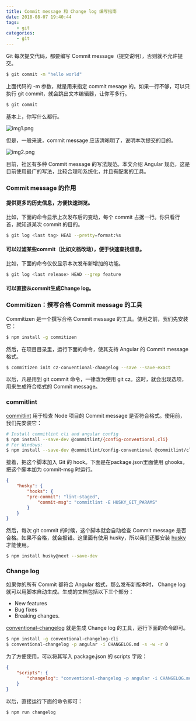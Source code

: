 ```yaml
---
title: Commit message 和 Change log 编写指南
date: 2018-08-07 19:40:44
tags:
    - git
categories:
    - git
---
```


Git 每次提交代码，都要编写 Commit message（提交说明），否则就不允许提交。

``` bash
$ git commit -m "hello world"
```
上面代码的 -m 参数，就是用来指定 commit mesage 的。如果一行不够，可以只执行 git commit，就会跳出文本编辑器，让你写多行。
``` bash
$ git commit
```
基本上，你写什么都行。

![img1.png](/images/git-commit-change-writing-guide/img1.png)

但是，一般来说，commit message 应该清晰明了，说明本次提交的目的。

![img2.png](/images/git-commit-change-writing-guide/img2.png)

目前，社区有多种 Commit message 的写法规范。本文介绍 Angular 规范，这是目前使用最广的写法，比较合理和系统化，并且有配套的工具。

### Commit message 的作用

#### 提供更多的历史信息，方便快速浏览。

比如，下面的命令显示上次发布后的变动，每个 commit 占据一行。你只看行首，就知道某次 commit 的目的。
``` bash
$ git log <last tag> HEAD --pretty=format:%s
```

#### 可以过滤某些commit（比如文档改动），便于快速查找信息。

比如，下面的命令仅仅显示本次发布新增加的功能。

``` bash
$ git log <last release> HEAD --grep feature
```

#### 可以直接从commit生成Change log。

### Commitizen：撰写合格 Commit message 的工具

Commitizen 是一个撰写合格 Commit message 的工具。使用之前，我们先安装它：

``` bash
$ npm install -g commitizen
```

然后，在项目目录里，运行下面的命令，使其支持 Angular 的 Commit message 格式。

``` bash
$ commitizen init cz-conventional-changelog --save --save-exact
```

以后，凡是用到 git commit 命令，一律改为使用 git cz。这时，就会出现选项，用来生成符合格式的 Commit message。

### commitlint

[commitlint](https://github.com/marionebl/commitlint) 用于检查 Node 项目的 Commit message 是否符合格式。使用前，我们先安装它：

``` bash
# Install commitlint cli and angular config
$ npm install --save-dev @commitlint/{config-conventional,cli}
# For Windows:
$ npm install --save-dev @commitlint/config-conventional @commitlint/cli
```
接着，把这个脚本加入 Git 的 hook。下面是在package.json里面使用 ghooks，把这个脚本加为 commit-msg 时运行。
``` json
{
    "husky": {
        "hooks": {
        "pre-commit": "lint-staged",
            "commit-msg": "commitlint -E HUSKY_GIT_PARAMS"
        }
    }
}
```
然后，每次 git commit 的时候，这个脚本就会自动检查 Commit message 是否合格。如果不合格，就会报错。这里面有使用 husky，所以我们还要安装 [husky](https://github.com/typicode/husky) 才能使用。

``` bash
$ npm install husky@next --save-dev
```

### Change log

如果你的所有 Commit 都符合 Angular 格式，那么发布新版本时， Change log 就可以用脚本自动生成。生成的文档包括以下三个部分：
* New features
* Bug fixes
* Breaking changes.

[conventional-changelog](https://github.com/conventional-changelog/conventional-changelog) 就是生成 Change log 的工具，运行下面的命令即可。
``` bash
$ npm install -g conventional-changelog-cli
$ conventional-changelog -p angular -i CHANGELOG.md -s -w -r 0
```
为了方便使用，可以将其写入 package.json 的 scripts 字段：
``` json
{
    "scripts": {
        "changelog": "conventional-changelog -p angular -i CHANGELOG.md -s -w -r 0"
    }
}
```
以后，直接运行下面的命令即可：
``` bash
$ npm run changelog
```